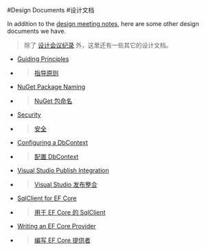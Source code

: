 #Design Documents
#设计文档

In addition to the [design meeting notes](https://github.com/aspnet/EntityFramework/wiki/Entity-Framework-Design-Meeting-Notes), here are some other design documents we have.
>除了 [设计会议纪录](https://github.com/aspnet/EntityFramework/wiki/Entity-Framework-Design-Meeting-Notes) 外，这里还有一些其它的设计文档。
* [Guiding Principles](https://github.com/aspnet/EntityFramework/wiki/Guiding-Principles)
* >[指导原则](https://github.com/aspnet/EntityFramework/wiki/Guiding-Principles)
* [NuGet Package Naming](https://github.com/aspnet/EntityFramework/wiki/NuGet-Package-Naming)
* >[NuGet 包命名](https://github.com/aspnet/EntityFramework/wiki/NuGet-Package-Naming)
* [Security](https://github.com/aspnet/EntityFramework/wiki/Security)
* >[安全](https://github.com/aspnet/EntityFramework/wiki/Security)
* [Configuring a DbContext](https://github.com/aspnet/EntityFramework/wiki/Configuring-a-DbContext)
* >[配置 DbContext](https://github.com/aspnet/EntityFramework/wiki/Configuring-a-DbContext)
* [Visual Studio Publish Integration](https://github.com/aspnet/EntityFramework/wiki/Visual-Studio-Publish-Integration)
* >[Visual Studio 发布整合](https://github.com/aspnet/EntityFramework/wiki/Visual-Studio-Publish-Integration)
* [SqlClient for EF Core](https://github.com/aspnet/EntityFramework/wiki/Design-SqlClient-for-EF7)
* >[用于 EF Core 的 SqlClient](https://github.com/aspnet/EntityFramework/wiki/Design-SqlClient-for-EF7)
* [Writing an EF Core Provider](https://github.com/aspnet/EntityFramework/wiki/Writing-an-EF7-Provider)
* >[编写 EF Core 提供者](https://github.com/aspnet/EntityFramework/wiki/Writing-an-EF7-Provider)